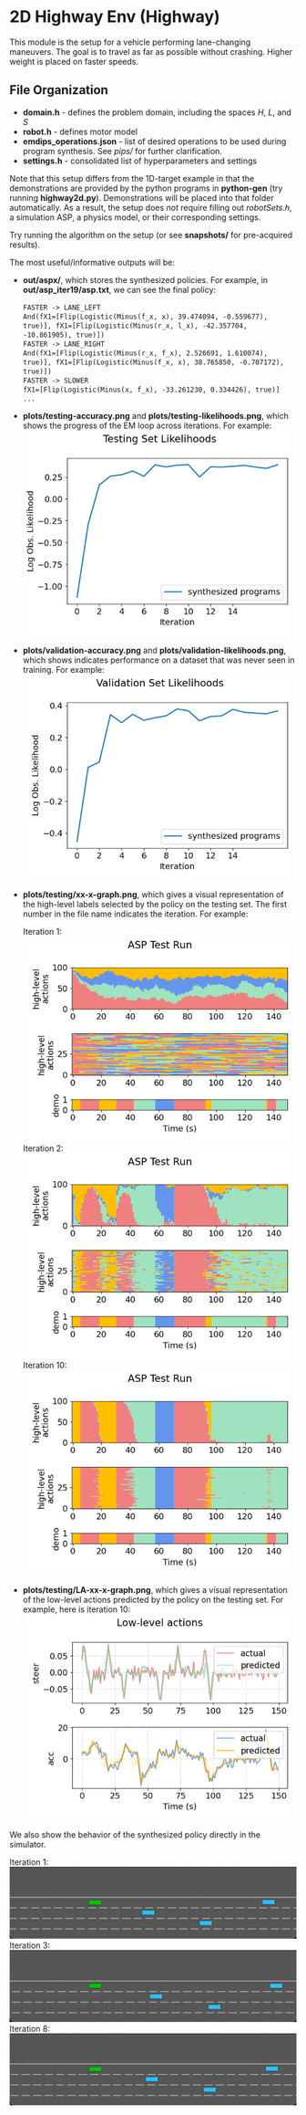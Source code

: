 # 2D Highway Env (Highway)
This module is the setup for a vehicle performing lane-changing maneuvers. The goal is to travel as far as possible without crashing. Higher weight is placed on faster speeds.

## File Organization
- **domain.h** - defines the problem domain, including the spaces $H$, $L$, and $S$
- **robot.h** - defines motor model
- **emdips_operations.json** - list of desired operations to be used during program synthesis. See *pips/* for further clarification.
- **settings.h** - consolidated list of hyperparameters and settings

Note that this setup differs from the 1D-target example in that the demonstrations are provided by the python programs in **python-gen** (try running **highway2d.py**). Demonstrations will be placed into that folder automatically. 
As a result, the setup does *not* require filling out *robotSets.h*, a simulation ASP, a physics model, or their corresponding settings.

Try running the algorithm on the setup (or see **snapshots/** for pre-acquired results).

The most useful/informative outputs will be:
- **out/aspx/**, which stores the synthesized policies. For example, in **out/asp_iter19/asp.txt**, we can see the final policy:
    ```
    FASTER -> LANE_LEFT
    And(fX1=[Flip(Logistic(Minus(f_x, x), 39.474094, -0.559677), true)], fX1=[Flip(Logistic(Minus(r_x, l_x), -42.357704, -10.861905), true)])
    FASTER -> LANE_RIGHT
    And(fX1=[Flip(Logistic(Minus(r_x, f_x), 2.526691, 1.610074), true)], fX1=[Flip(Logistic(Minus(f_x, x), 38.765850, -0.707172), true)])
    FASTER -> SLOWER
    fX1=[Flip(Logistic(Minus(x, f_x), -33.261230, 0.334426), true)]
    ...
    ```
- **plots/testing-accuracy.png** and **plots/testing-likelihoods.png**, which shows the progress of the EM loop across iterations. For example:
![](snapshots/example_snapshot/plots/testing-likelihoods.png)
- **plots/validation-accuracy.png** and **plots/validation-likelihoods.png**, which shows indicates performance on a dataset that was never seen in training. For example:
![](snapshots/example_snapshot/plots/validation-likelihoods.png)
- **plots/testing/xx-x-graph.png**, which gives a visual representation of the high-level labels selected by the policy on the testing set. The first number in the file name indicates the iteration. For example:

    Iteration 1:
    ![](snapshots/example_snapshot/plots/testing/0-0-graph.png)
    Iteration 2:
    ![](snapshots/example_snapshot/plots/testing/1-0-graph.png)
    Iteration 10:
    ![](snapshots/example_snapshot/plots/testing/9-0-graph.png)
- **plots/testing/LA-xx-x-graph.png**, which gives a visual representation of the low-level actions predicted by the policy on the testing set. For example, here is iteration 10:
![](snapshots/example_snapshot/plots/testing/LA-9-0-graph.png)

We also show the behavior of the synthesized policy directly in the simulator.

Iteration 1:
![](snapshots/example_snapshot/asp_1.gif)
Iteration 3:
![](snapshots/example_snapshot/asp_3.gif)
Iteration 8:
![](snapshots/example_snapshot/asp_8.gif)